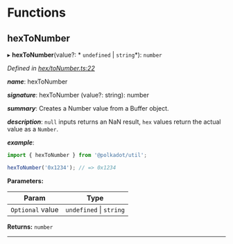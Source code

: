 

# Functions

<a id="hextonumber"></a>

##  hexToNumber

▸ **hexToNumber**(value?: * `undefined` &#124; `string`*): `number`

*Defined in [hex/toNumber.ts:22](https://github.com/polkadot-js/common/blob/40f3ceb/packages/util/src/hex/toNumber.ts#L22)*

*__name__*: hexToNumber

*__signature__*: hexToNumber (value?: string): number

*__summary__*: Creates a Number value from a Buffer object.

*__description__*: `null` inputs returns an NaN result, `hex` values return the actual value as a `Number`.

*__example__*:   
```javascript
import { hexToNumber } from '@polkadot/util';

hexToNumber('0x1234'); // => 0x1234
```

**Parameters:**

| Param | Type |
| ------ | ------ |
| `Optional` value |  `undefined` &#124; `string`|

**Returns:** `number`

___

